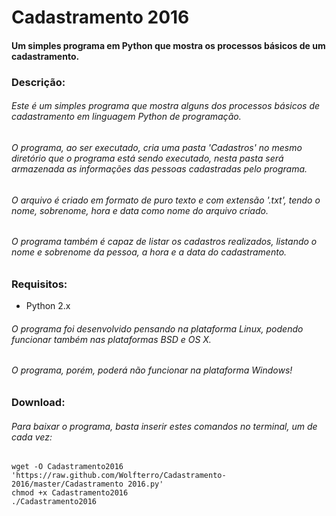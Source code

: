 # Cadastramento 2016

#### Um simples programa em Python que mostra os processos básicos de um cadastramento.

### Descrição:

###### Este é um simples programa que mostra alguns dos processos básicos de cadastramento em linguagem Python de programação.
###### O programa, ao ser executado, cria uma pasta 'Cadastros' no mesmo diretório que o programa está sendo executado, nesta pasta será armazenada as informações das pessoas cadastradas pelo programa.
###### O arquivo é criado em formato de puro texto e com extensão '.txt', tendo o nome, sobrenome, hora e data como nome do arquivo criado.
###### O programa também é capaz de listar os cadastros realizados, listando o nome e sobrenome da pessoa, a hora e a data do cadastramento.

### Requisitos:
 - Python 2.x

###### O programa foi desenvolvido pensando na plataforma Linux, podendo funcionar também nas plataformas BSD e OS X.
###### O programa, porém, poderá não funcionar na plataforma Windows!

### Download:

###### Para baixar o programa, basta inserir estes comandos no terminal, um de cada vez:

    wget -O Cadastramento2016 'https://raw.github.com/Wolfterro/Cadastramento-2016/master/Cadastramento 2016.py'
    chmod +x Cadastramento2016
    ./Cadastramento2016

